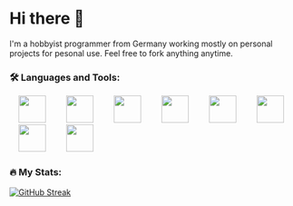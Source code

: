 # Hi there 👋
I'm a hobbyist programmer from Germany working mostly on personal projects for pesonal use. Feel free to fork anything anytime.

### :hammer_and_wrench: Languages and Tools:
<div>
  <img style="padding: 0 1rem;height: 3rem;" src="https://upload.wikimedia.org/wikipedia/commons/3/35/Tux.svg">
  <img style="padding: 0 1rem;height: 3rem;" src="https://www.debian.org/logos/openlogo-nd.svg">
  <img style="padding: 0 1rem;height: 3rem;" src="https://upload.wikimedia.org/wikipedia/commons/9/9f/Vimlogo.svg">
  <img style="padding: 0 1rem;height: 3rem;" src="https://git-scm.com/images/logos/downloads/Git-Icon-1788C.svg">
  <img style="padding: 0 1rem;height: 3rem;" src="https://raw.githubusercontent.com/odb/official-bash-logo/master/assets/Logos/Icons/SVG/128x128.svg">
  <img style="padding: 0 1rem;height: 3rem;" src="https://upload.wikimedia.org/wikipedia/commons/1/18/ISO_C%2B%2B_Logo.svg">
  <img style="padding: 0 1rem;height: 3rem;" src="https://upload.wikimedia.org/wikipedia/commons/1/13/Cmake.svg">
  <img style="padding: 0 1rem;height: 3rem;" src="https://upload.wikimedia.org/wikipedia/commons/c/c3/Python-logo-notext.svg">
</div>

### :fire: My Stats:
[![GitHub Streak](http://github-readme-streak-stats.herokuapp.com?user=lloydbush&theme=dark&background=000000)](https://git.io/streak-stats)

<!-- [![Top Langs](https://github-readme-stats.vercel.app/api/top-langs/?username=lloydbush&layout=compact&theme=vision-friendly-dark)](https://github.com/anuraghazra/github-readme-stats) -->



<!--
**lloydbush/lloydbush** is a ✨ _special_ ✨ repository because its `README.md` (this file) appears on your GitHub profile.

Here are some ideas to get you started:

- 🔭 I’m currently working on ...
- 🌱 I’m currently learning ...
- 👯 I’m looking to collaborate on ...
- 🤔 I’m looking for help with ...
- 💬 Ask me about ...
- 📫 How to reach me: ...
- 😄 Pronouns: ...
- ⚡ Fun fact: ...
-->
